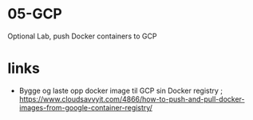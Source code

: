 # 05-GCP
Optional Lab, push Docker containers to GCP



# links 

- Bygge og laste opp docker image til GCP sin Docker registry ; https://www.cloudsavvyit.com/4866/how-to-push-and-pull-docker-images-from-google-container-registry/
